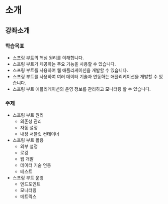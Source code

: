 # 소개

## 강좌소개

### 학습목표

- 스프링 부트의 핵심 원리를 이해합니다.
- 스프링 부트가 제공하는 주요 기능을 사용할 수 있습니다.
- 스프링 부트를 사용하여 웹 애플리케이션을 개발할 수 있습니다.
- 스프링 부트를 사용하여 여러 데이터 기술과 연동하는 애플리케이션을 개발할 수 있습니다.
- 스프링 부트 애플리케이션의 운영 정보를 관리하고 모니터링 할 수 있습니다.

### 주제

- 스프링 부트 원리
   - 의존성 관리
   - 자동 설정
   - 내장 서블릿 컨테이너
- 스프링 부트 활용
   - 외부 설정
   - 로깅
   - 웹 개발
   - 데이터 기술 연동
   - 테스트
- 스프링 부트 운영
   - 엔드포인트
   - 모니터링
   - 메트릭스